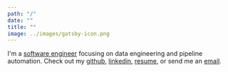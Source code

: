 ```yaml
---
path: "/"
date: ""
title: ""
image: ../images/gatsby-icon.png
---
```


I'm a [software engineer](https://github.com/andrewsosa) focusing on data engineering and pipeline automation. Check out my [github](https://github.com/andrewsosa), [linkedin](https://www.linkedin.com/in/andrew-sosa), [resume](https://andrewsosa.dev/Andrew%20Sosa%20Resume%20201911.pdf), or send me an [email](mailto:andrew@andrewsosa.dev).
